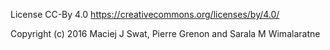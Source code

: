 
License CC-By 4.0
https://creativecommons.org/licenses/by/4.0/

Copyright (c) 2016 Maciej J Swat, Pierre Grenon and Sarala M Wimalaratne


